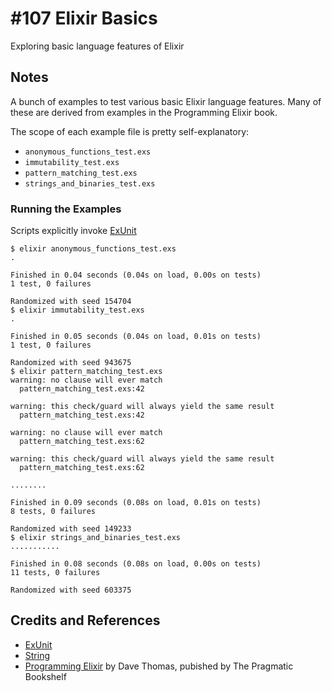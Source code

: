 # #107 Elixir Basics

Exploring basic language features of Elixir

## Notes

A bunch of examples to test various basic Elixir language features.
Many of these are derived from examples in the Programming Elixir book.

The scope of each example file is pretty self-explanatory:

* `anonymous_functions_test.exs`
* `immutability_test.exs`
* `pattern_matching_test.exs`
* `strings_and_binaries_test.exs`

### Running the Examples

Scripts explicitly invoke [ExUnit](https://hexdocs.pm/ex_unit/ExUnit.html)

```
$ elixir anonymous_functions_test.exs
.

Finished in 0.04 seconds (0.04s on load, 0.00s on tests)
1 test, 0 failures

Randomized with seed 154704
$ elixir immutability_test.exs
.

Finished in 0.05 seconds (0.04s on load, 0.01s on tests)
1 test, 0 failures

Randomized with seed 943675
$ elixir pattern_matching_test.exs
warning: no clause will ever match
  pattern_matching_test.exs:42

warning: this check/guard will always yield the same result
  pattern_matching_test.exs:42

warning: no clause will ever match
  pattern_matching_test.exs:62

warning: this check/guard will always yield the same result
  pattern_matching_test.exs:62

........

Finished in 0.09 seconds (0.08s on load, 0.01s on tests)
8 tests, 0 failures

Randomized with seed 149233
$ elixir strings_and_binaries_test.exs
...........

Finished in 0.08 seconds (0.08s on load, 0.00s on tests)
11 tests, 0 failures

Randomized with seed 603375
```

## Credits and References

* [ExUnit](https://hexdocs.pm/ex_unit/ExUnit.html)
* [String](https://hexdocs.pm/elixir/String.html)
* [Programming Elixir](../programming_elixir) by Dave Thomas, pubished by The Pragmatic Bookshelf
